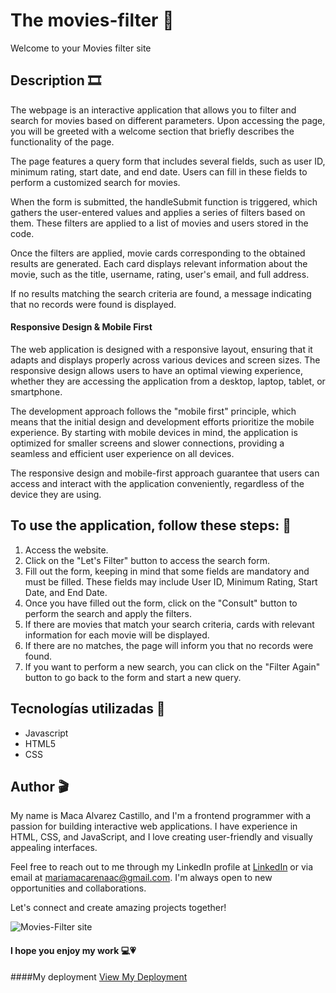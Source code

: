 # The movies-filter 🎥
Welcome to your Movies filter site

## Description 🎞️ 
The webpage is an interactive application that allows you to filter and search for movies based on different parameters. Upon accessing the page, you will be greeted with a welcome section that briefly describes the functionality of the page.

The page features a query form that includes several fields, such as user ID, minimum rating, start date, and end date. Users can fill in these fields to perform a customized search for movies.

When the form is submitted, the handleSubmit function is triggered, which gathers the user-entered values and applies a series of filters based on them. These filters are applied to a list of movies and users stored in the code.

Once the filters are applied, movie cards corresponding to the obtained results are generated. Each card displays relevant information about the movie, such as the title, username, rating, user's email, and full address.

If no results matching the search criteria are found, a message indicating that no records were found is displayed.

#### Responsive Design & Mobile First

The web application is designed with a responsive layout, ensuring that it adapts and displays properly across various devices and screen sizes. The responsive design allows users to have an optimal viewing experience, whether they are accessing the application from a desktop, laptop, tablet, or smartphone.

The development approach follows the "mobile first" principle, which means that the initial design and development efforts prioritize the mobile experience. By starting with mobile devices in mind, the application is optimized for smaller screens and slower connections, providing a seamless and efficient user experience on all devices.

The responsive design and mobile-first approach guarantee that users can access and interact with the application conveniently, regardless of the device they are using.

## To use the application, follow these steps: 🍿
1. Access the website.
2. Click on the "Let's Filter" button to access the search form.
3. Fill out the form, keeping in mind that some fields are mandatory and must be filled. These fields may include User ID, Minimum Rating, Start Date, and End Date.
4. Once you have filled out the form, click on the "Consult" button to perform the search and apply the filters.
5. If there are movies that match your search criteria, cards with relevant information for each movie will be displayed.
6. If there are no matches, the page will inform you that no records were found.
7. If you want to perform a new search, you can click on the "Filter Again" button to go back to the form and start a new query.

## Tecnologías utilizadas 📼
* Javascript
* HTML5
* CSS

## Author 🎬

My name is Maca Alvarez Castillo, and I'm a frontend programmer with a passion for building interactive web applications. I have experience in HTML, CSS, and JavaScript, and I love creating user-friendly and visually appealing interfaces.

Feel free to reach out to me through my LinkedIn profile at [LinkedIn](https://www.linkedin.com/in/maria-macarena-%C3%A1lvarez-castillo-56445a176/) or via email at [mariamacarenaac@gmail.com](mailto:your-email@gmail.com). I'm always open to new opportunities and collaborations.

Let's connect and create amazing projects together!

  
![Movies-Filter site]("src\assets\screenshot.png")
#### I hope you enjoy my work 💻💗

####My deployment
[View My Deployment](https://example.com)

